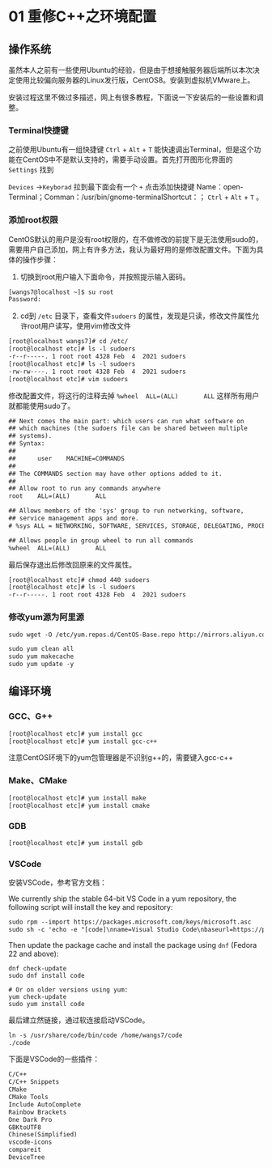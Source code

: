 # 01 重修C++之环境配置



## 操作系统

虽然本人之前有一些使用Ubuntu的经验，但是由于想接触服务器后端所以本次决定使用比较偏向服务器的Linux发行版，CentOS8。安装到虚拟机VMware上。

安装过程这里不做过多描述，网上有很多教程，下面说一下安装后的一些设置和调整。

### Terminal快捷键

之前使用Ubuntu有一组快捷键 `Ctrl` + `Alt` + `T` 能快速调出Terminal，但是这个功能在CentOS中不是默认支持的，需要手动设置。首先打开图形化界面的 `Settings` 找到

`Devices` ->`Keyborad` 拉到最下面会有一个 `+` 点击添加快捷键 Name：open-Terminal；Comman：/usr/bin/gnome-terminalShortcut：； `Ctrl` + `Alt` + `T` 。

### 添加root权限

CentOS默认的用户是没有root权限的，在不做修改的前提下是无法使用sudo的，需要用户自己添加，网上有许多方法，我认为最好用的是修改配置文件。下面为具体的操作步骤：

1. 切换到root用户输入下面命令，并按照提示输入密码。

```txt
[wangs7@localhost ~]$ su root
Password: 
```

2. cd到 `/etc` 目录下，查看文件`sudoers` 的属性，发现是只读，修改文件属性允许root用户读写，使用vim修改文件

```txt
[root@localhost wangs7]# cd /etc/
[root@localhost etc]# ls -l sudoers
-r--r-----. 1 root root 4328 Feb  4  2021 sudoers
[root@localhost etc]# ls -l sudoers
-rw-rw----. 1 root root 4328 Feb  4  2021 sudoers
[root@localhost etc]# vim sudoers
```

修改配置文件，将这行的注释去掉 `%wheel  ALL=(ALL)       ALL` 这样所有用户就都能使用sudo了。

```txt
## Next comes the main part: which users can run what software on 
## which machines (the sudoers file can be shared between multiple
## systems).
## Syntax:
##
##      user    MACHINE=COMMANDS
##
## The COMMANDS section may have other options added to it.
##
## Allow root to run any commands anywhere 
root    ALL=(ALL)       ALL

## Allows members of the 'sys' group to run networking, software, 
## service management apps and more.
# %sys ALL = NETWORKING, SOFTWARE, SERVICES, STORAGE, DELEGATING, PROCESSES, LOCATE, DRIVERS

## Allows people in group wheel to run all commands
%wheel  ALL=(ALL)       ALL

```

最后保存退出后修改回原来的文件属性。

```txt
[root@localhost etc]# chmod 440 sudoers
[root@localhost etc]# ls -l sudoers
-r--r-----. 1 root root 4328 Feb  4  2021 sudoers
```



### 修改yum源为阿里源

```txt
sudo wget -O /etc/yum.repos.d/CentOS-Base.repo http://mirrors.aliyun.com/repo/Centos-8.repo

sudo yum clean all
sudo yum makecache
sudo yum update -y
```



## 编译环境



### GCC、G++

```txt
[root@localhost etc]# yum install gcc 
[root@localhost etc]# yum install gcc-c++
```

注意CentOS环境下的yum包管理器是不识别g++的，需要键入gcc-c++



### Make、CMake

```txt
[root@localhost etc]# yum install make
[root@localhost etc]# yum install cmake
```



### GDB

```txt
[root@localhost etc]# yum install gdb
```



### VSCode

安装VSCode，参考官方文档：

We currently ship the stable 64-bit VS Code in a yum repository, the following script will install the key and repository:

```txt
sudo rpm --import https://packages.microsoft.com/keys/microsoft.asc
sudo sh -c 'echo -e "[code]\nname=Visual Studio Code\nbaseurl=https://packages.microsoft.com/yumrepos/vscode\nenabled=1\ngpgcheck=1\ngpgkey=https://packages.microsoft.com/keys/microsoft.asc" > /etc/yum.repos.d/vscode.repo'
```

Then update the package cache and install the package using `dnf` (Fedora 22 and above):

```shell
dnf check-update
sudo dnf install code

# Or on older versions using yum:
yum check-update
sudo yum install code
```

最后建立然链接，通过软连接启动VSCode。

```txt
ln -s /usr/share/code/bin/code /home/wangs7/code
./code 
```



下面是VSCode的一些插件：

```txt
C/C++
C/C++ Snippets
CMake
CMake Tools
Include AutoComplete
Rainbow Brackets
One Dark Pro
GBKtoUTF8
Chinese(Simplified)
vscode-icons
compareit
DeviceTree
```



